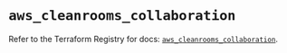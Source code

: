 # `aws_cleanrooms_collaboration`

Refer to the Terraform Registry for docs: [`aws_cleanrooms_collaboration`](https://registry.terraform.io/providers/hashicorp/aws/5.94.1/docs/resources/cleanrooms_collaboration).
